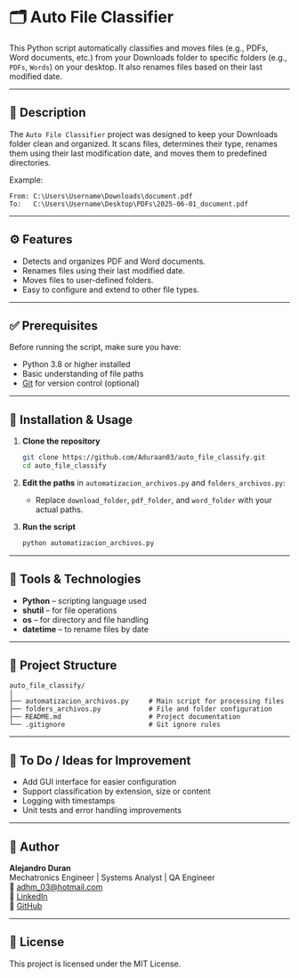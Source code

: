 # 🗂️ Auto File Classifier

This Python script automatically classifies and moves files (e.g., PDFs, Word documents, etc.) from your Downloads folder to specific folders (e.g., `PDFs`, `Words`) on your desktop. It also renames files based on their last modified date.

---

## 📌 Description

The `Auto File Classifier` project was designed to keep your Downloads folder clean and organized. It scans files, determines their type, renames them using their last modification date, and moves them to predefined directories.

Example:
```
From: C:\Users\Username\Downloads\document.pdf  
To:   C:\Users\Username\Desktop\PDFs\2025-06-01_document.pdf
```

---

## ⚙️ Features

- Detects and organizes PDF and Word documents.
- Renames files using their last modified date.
- Moves files to user-defined folders.
- Easy to configure and extend to other file types.

---

## ✅ Prerequisites

Before running the script, make sure you have:

- Python 3.8 or higher installed
- Basic understanding of file paths
- [Git](https://git-scm.com/) for version control (optional)

---

## 🚀 Installation & Usage

1. **Clone the repository**
   ```bash
   git clone https://github.com/Aduraan03/auto_file_classify.git
   cd auto_file_classify
   ```

2. **Edit the paths** in `automatizacion_archivos.py` and `folders_archivos.py`:
   - Replace `download_folder`, `pdf_folder`, and `word_folder` with your actual paths.

3. **Run the script**
   ```bash
   python automatizacion_archivos.py
   ```

---

## 🧰 Tools & Technologies

- **Python** – scripting language used
- **shutil** – for file operations
- **os** – for directory and file handling
- **datetime** – to rename files by date

---

## 📂 Project Structure

```
auto_file_classify/
│
├── automatizacion_archivos.py     # Main script for processing files
├── folders_archivos.py            # File and folder configuration
├── README.md                      # Project documentation
└── .gitignore                     # Git ignore rules
```

---

## 📌 To Do / Ideas for Improvement

- Add GUI interface for easier configuration
- Support classification by extension, size or content
- Logging with timestamps
- Unit tests and error handling improvements

---

## 👤 Author

**Alejandro Duran**  
Mechatronics Engineer | Systems Analyst | QA Engineer  
📧 adhm_03@hotmail.com  
🔗 [LinkedIn](https://www.linkedin.com/in/alejandro-duran-de-huerta)  
🔗 [GitHub](https://github.com/Aduraan03)

---

## 📄 License

This project is licensed under the MIT License.
